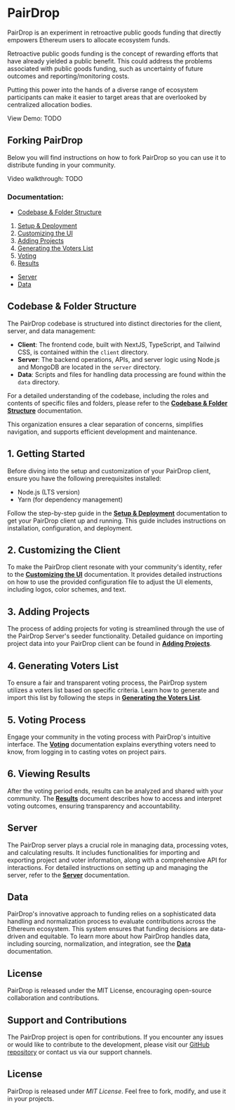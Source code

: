# PairDrop

PairDrop is an experiment in retroactive public goods funding that directly empowers Ethereum users to allocate ecosystem funds.

Retroactive public goods funding is the concept of rewarding efforts that have already yielded a public benefit. This could address the problems associated with public goods funding, such as uncertainty of future outcomes and reporting/monitoring costs.

Putting this power into the hands of a diverse range of ecosystem participants can make it easier to target areas that are overlooked by centralized allocation bodies.

View Demo: TODO

## Forking PairDrop

Below you will find instructions on how to fork PairDrop so you can use it to distribute funding in your community.

Video walkthrough: TODO

### Documentation:

- [Codebase & Folder Structure](./docs/00_codebase_structure.md)

1. [Setup & Deployment](./docs/01_setup.md)
2. [Customizing the UI](./docs/02_customizing_ui.md)
3. [Adding Projects](./docs/03_adding_projects.md)
4. [Generating the Voters List](./docs/04_generate_voters.md)
5. [Voting](./docs/05_voting.md)
6. [Results](./docs/06_results.md)

- [Server](./docs/server.md)
- [Data](./docs/data.md)

## Codebase & Folder Structure

The PairDrop codebase is structured into distinct directories for the client, server, and data management:

- **Client**: The frontend code, built with NextJS, TypeScript, and Tailwind CSS, is contained within the `client` directory.
- **Server**: The backend operations, APIs, and server logic using Node.js and MongoDB are located in the `server` directory.
- **Data**: Scripts and files for handling data processing are found within the `data` directory.

For a detailed understanding of the codebase, including the roles and contents of specific files and folders, please refer to the **[Codebase & Folder Structure](./docs/00_codebase_structure.md)** documentation.

This organization ensures a clear separation of concerns, simplifies navigation, and supports efficient development and maintenance.

## 1. Getting Started

Before diving into the setup and customization of your PairDrop client, ensure you have the following prerequisites installed:

- Node.js (LTS version)
- Yarn (for dependency management)

Follow the step-by-step guide in the **[Setup & Deployment](./docs/01_setup.md)** documentation to get your PairDrop client up and running. This guide includes instructions on installation, configuration, and deployment.

## 2. Customizing the Client

To make the PairDrop client resonate with your community's identity, refer to the **[Customizing the UI](./docs/02_customizing_ui.md)** documentation. It provides detailed instructions on how to use the provided configuration file to adjust the UI elements, including logos, color schemes, and text.

## 3. Adding Projects

The process of adding projects for voting is streamlined through the use of the PairDrop Server's seeder functionality. Detailed guidance on importing project data into your PairDrop client can be found in **[Adding Projects](./docs/03_adding_projects.md)**.

## 4. Generating Voters List

To ensure a fair and transparent voting process, the PairDrop system utilizes a voters list based on specific criteria. Learn how to generate and import this list by following the steps in **[Generating the Voters List](./docs/04_generate_voters.md)**.

## 5. Voting Process

Engage your community in the voting process with PairDrop's intuitive interface. The **[Voting](./docs/05_voting.md)** documentation explains everything voters need to know, from logging in to casting votes on project pairs.

## 6. Viewing Results

After the voting period ends, results can be analyzed and shared with your community. The **[Results](./docs/06_results.md)** document describes how to access and interpret voting outcomes, ensuring transparency and accountability.

## Server

The PairDrop server plays a crucial role in managing data, processing votes, and calculating results. It includes functionalities for importing and exporting project and voter information, along with a comprehensive API for interactions. For detailed instructions on setting up and managing the server, refer to the **[Server](./docs/server.md)** documentation.

## Data

PairDrop's innovative approach to funding relies on a sophisticated data handling and normalization process to evaluate contributions across the Ethereum ecosystem. This system ensures that funding decisions are data-driven and equitable. To learn more about how PairDrop handles data, including sourcing, normalization, and integration, see the **[Data](./docs/data.md)** documentation.

## License

PairDrop is released under the MIT License, encouraging open-source collaboration and contributions.

## Support and Contributions

The PairDrop project is open for contributions. If you encounter any issues or would like to contribute to the development, please visit our [GitHub repository](https://github.com/dOrgTech/PairDrop/) or contact us via our support channels.

## License

PairDrop is released under _MIT License_. Feel free to fork, modify, and use it in your projects.
